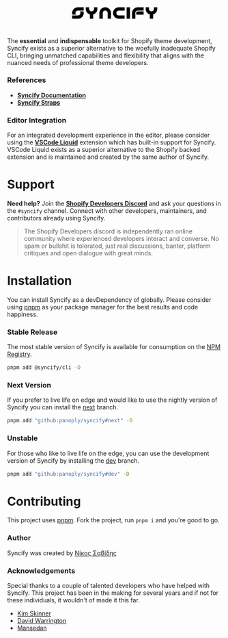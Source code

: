 <br>
<p align="center">
<a href="https://syncify.sh">
<img src="https://raw.githubusercontent.com/panoply/syncify/3b7839da26b4355943c94ddf93f81e2f41a6a2bf/assets/logo-text.svg"
width="200px">
</a>
</p>
<h1></h1>

The **essential** and **indispensable** toolkit for Shopify theme development, Syncify exists as a superior alternative to the woefully inadequate Shopify CLI, bringing unmatched capabilities and flexibility that aligns with the nuanced needs of professional theme developers.

### References

- **[Syncify Documentation](https://syncify.sh)**
- **[Syncify Straps](https://github.com/SyncifyCLI)**

### Editor Integration

For an integrated development experience in the editor, please consider using the **[VSCode Liquid](https://github.com/panoply/vscode-liquid)** extension which has built-in support for Syncify. VSCode Liquid exists as a superior alternative to the Shopify backed extension and is maintained and created by the same author of Syncify.

# Support

**Need help?** Join the **[Shopify Developers Discord](https://discord.gg/shopify-developers-597504637167468564)** and ask your questions in the `#syncify` channel. Connect with other developers, maintainers, and contributors already using Syncify.

> The Shopify Developers discord is independently ran online community where experienced developers interact and converse. No spam or bullshit is tolerated, just real discussions, banter, platform critiques and open dialogue with great minds.

# Installation

You can install Syncify as a devDependency of globally. Please consider using [pnpm](https://pnpm.js.org/en/cli/install) as your package manager for the best results and code happiness.

### Stable Release

The most stable version of Syncify is available for consumption on the [NPM Registry](https://www.npmjs.com/package/@syncify/cli).

```bash
pnpm add @syncify/cli -D
```

### Next Version

If you prefer to live life on edge and would like to use the nightly version of Syncify you can install the [next](https://github.com/panoply/syncify/tree/next) branch.

```bash
pnpm add "github:panoply/syncify#next" -D
```

### Unstable

For those who like to live life on the edge, you can use the development version of Syncify by installing the [dev](https://github.com/panoply/syncify/tree/next) branch.

```bash
pnpm add "github:panoply/syncify#dev" -D
```

# Contributing

This project uses [pnpm](https://pnpm.js.org/en/cli/install). Fork the project, run `pnpm i` and you're good to go.

### Author

Syncify was created by [Nίκος Σαβίδης](https://github.com/panoply)

### Acknowledgements

Special thanks to a couple of talented developers who have helped with Syncify. This project has been in the making for several years and if not for these individuals, it wouldn't of made it this far.

- [Kim Skinner](https://github.com/WolfGreyDev)
- [David Warrington](https://ellodave.dev/)
- [Mansedan](https://github.com/webdeveman)
